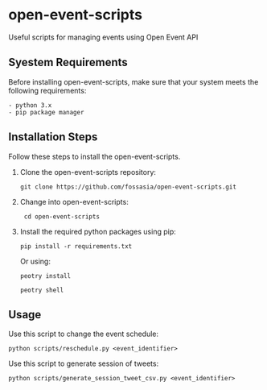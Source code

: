 # open-event-scripts

Useful scripts for managing events using Open Event API

## Syestem Requirements
Before installing open-event-scripts, make sure that your system meets the following requirements:

    - python 3.x 
    - pip package manager 
    
## Installation Steps
Follow these steps to install the open-event-scripts.

1. Clone the open-event-scripts repository: 

    ``` git clone https://github.com/fossasia/open-event-scripts.git ```
 
2. Change into open-event-scripts:
 
   ```  cd open-event-scripts ```
 
 3. Install the required python packages using pip: 

     ``` pip install -r requirements.txt ```

    Or using: 

     ``` peotry install ```
     

     ```peotry shell ```

        
## Usage
Use this script to change the event schedule: 

  ```
  python scripts/reschedule.py <event_identifier>
  ```

Use this script to generate session of tweets: 

  ```
  python scripts/generate_session_tweet_csv.py <event_identifier>
  ```
